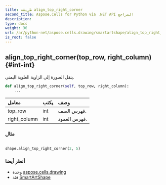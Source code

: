 ```yaml
---
title: طريقة align_top_right_corner
second_title: Aspose.Cells for Python via .NET API المراجع
description:
type: docs
weight: 30
url: /ar/python-net/aspose.cells.drawing/smartartshape/align_top_right_corner/
is_root: false
---
```

##  align_top_right_corner(top_row, right_column) {#int-int}
ينقل الصورة إلى الزاوية العلوية اليمنى.



```python
def align_top_right_corner(self, top_row, right_column):
    ...
```


| معامل| يكتب| وصف|
| :- | :- | :- |
| top_row | int | فهرس الصف.|
| right_column | int | فهرس العمود.|

###  مثال

```python

shape.align_top_right_corner(2, 5)

```



###  أنظر أيضا
* وحدة [aspose.cells.drawing](../../)
* فئة [SmartArtShape](/cells/ar/python-net/aspose.cells.drawing/smartartshape)
